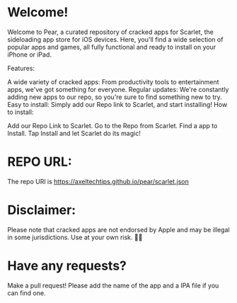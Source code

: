 # Welcome!
Welcome to Pear, a curated repository of cracked apps for Scarlet, the sideloading app store for iOS devices. Here, you'll find a wide selection of popular apps and games, all fully functional and ready to install on your iPhone or iPad.

Features:

A wide variety of cracked apps: From productivity tools to entertainment apps, we've got something for everyone.
Regular updates: We're constantly adding new apps to our repo, so you're sure to find something new to try.
Easy to install: Simply add our Repo link to Scarlet, and start installing!
How to install:

Add our Repo Link to Scarlet.
Go to the Repo from Scarlet.
Find a app to Install.
Tap Install and let Scarlet do its magic!
# REPO URL:
The repo URl is https://axeltechtips.github.io/pear/scarlet.json

# Disclaimer:

Please note that cracked apps are not endorsed by Apple and may be illegal in some jurisdictions. Use at your own risk. 🏴‍☠️

# Have any requests?
Make a pull request! Please add the name of the app and a IPA file if you can find one.
